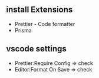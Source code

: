 ## install Extensions
- Prettier - Code formatter
- Prisma

## vscode settings
- Prettier:Require Config => check
- Editor:Format On Save => check